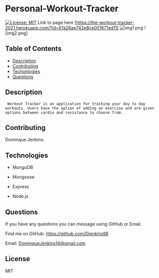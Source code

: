 # Personal-Workout-Tracker

[![License: MIT](https://img.shields.io/badge/License-MIT-yellow.svg)](https://opensource.org/licenses/MIT)
Link to page here [https://the-workout-tracker-2021.herokuapp.com/?id=61a26ae742e8ce001671ed11]
![img1.png]()
![img2.png]

    
## Table of Contents
 * [Description](#Description)
 * [Contributing](#Contributing)
 * [Techonlogies](#Technologies)
 * [Questions](#Questions)

 ## Description
     Workout Tracker is an application for tracking your day to day workouts. Users have the option of adding an exercise and are given options between cardio and resistance to choose from.

 ## Contributing
 Dominque Jenkins.

 ## Technologies

 * MongoDB
 
 * Mongoose
 
 * Express 

 * Node.js

 ## Questions
 If you have any questions you can message using GitHub or Email.
 
 Find me on GitHub: https://github.com/Djenkins88

 Email: DominqueJenkins14@gmail.com

 ## License
 MIT